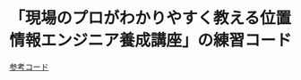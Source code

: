 # 「現場のプロがわかりやすく教える位置情報エンジニア養成講座」の練習コード

[参考コード](https://github.com/Kanahiro/location-tech-sample-v1)
